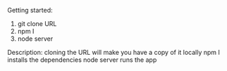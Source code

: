 Getting started: 
1. git clone URL
2. npm I
3. node server


Description: 
cloning the URL will make you have a copy of it locally
npm I installs the dependencies
node server runs the app
